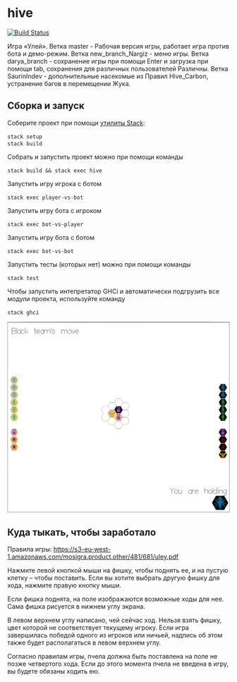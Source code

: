 # hive

[![Build Status](https://travis-ci.org/cmc-haskell-2018/hive.svg?branch=master)](https://travis-ci.org/cmc-haskell-2018/hive)

Игра «Улей».
Ветка master - Рабочая версия игры, работает игра против бота и демо-режим.
Ветка new_branch_Nargiz - меню игры.
Ветка darya_branch - сохранение игры при помощи Enter и загрузка при помощи tab, cохранения для различных пользователей Различны.
Ветка SaurinIndev - дополнительные насекомые из Правил Hive_Carbon, 
устранение багов в перемещении Жука.

## Сборка и запуск

Соберите проект при помощи [утилиты Stack](https://www.haskellstack.org):

```
stack setup
stack build
```

Собрать и запустить проект можно при помощи команды

```
stack build && stack exec hive
```

Запустить игру игрока с ботом

```
stack exec player-vs-bot
```

Запустить игру бота с игроком

```
stack exec bot-vs-player
```

Запустить игру бота с ботом

```
stack exec bot-vs-bot
```

Запустить тесты (которых нет) можно при помощи команды

```
stack test
```

Чтобы запустить интепретатор GHCi и автоматически подгрузить все модули проекта, используйте команду

```
stack ghci
```
![Поле](Поле.PNG)

## Куда тыкать, чтобы заработало

Правила игры: https://s3-eu-west-1.amazonaws.com/mosigra.product.other/481/681/uley.pdf

Нажмите левой кнопкой мыши на фишку, чтобы поднять ее, и на пустую клетку – чтобы поставить.
Если вы хотите выбрать другую фишку для хода, нажмите правую кнопку мыши.

Если фишка поднята, на поле изображаются возможные ходы для нее. Сама фишка рисуется в нижнем углу экрана.

В левом верхнем углу написано, чей сейчас ход. Нельзя взять фишку, цвет которой не соответствует текущему игроку.
Если игра завершилась победой одного из игроков или ничьей, надпись об этом также будет располагаться в левом верхнем углу.

Согласно правилам игры, пчела должна быть поставлена на поле не позже четвертого хода. Если до этого момента пчела не введена в игру, вы будете обязаны ходить ею.

